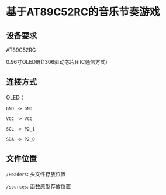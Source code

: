 # 基于AT89C52RC的音乐节奏游戏
## 设备要求
AT89C52RC 

0.96寸OLED屏(1306驱动芯片)(IIC通信方式)
## 连接方式
OLED：
```
GND -> GND

VCC -> VCC

SCL -> P2_1

SDA -> P2_0
```
## 文件位置
`/Headers`: 头文件存放位置

`/sources`: 函数原型存放位置
